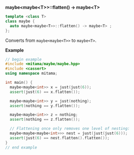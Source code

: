 **maybe&lt;maybe&lt;T&gt;&gt;::flatten() -> maybe&lt;T&gt;**

```cpp
template <class T>
class maybe {
  auto maybe<maybe<T>>::flatten() -> maybe<T> ;
};
```

Converts from `maybe<maybe<T>>` to `maybe<T>`.

**Example**

```cpp
// begin example
#include <mitama/maybe/maybe.hpp>
#include <cassert>
using namespace mitama;

int main() {
  maybe<maybe<int>> x = just(just(6));
  assert(just(6) == x.flatten());

  maybe<maybe<int>> y = just(nothing);
  assert(nothing == y.flatten());

  maybe<maybe<int>> z = nothing;
  assert(nothing == z.flatten());

  // Flattening once only removes one level of nesting:
  maybe<maybe<maybe<int>>> nest = just(just(just(6)));
  assert(just(6) == nest.flatten().flatten());
}
// end example
```
